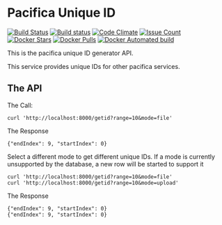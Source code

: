 # Pacifica Unique ID
[![Build Status](https://travis-ci.org/pacifica/pacifica-uniqueid.svg?branch=master)](https://travis-ci.org/pacifica/pacifica-uniqueid)
[![Build status](https://ci.appveyor.com/api/projects/status/08piypij9crj4a9n?svg=true)](https://ci.appveyor.com/project/dmlb2000/pacifica-uniqueid)
[![Code Climate](https://codeclimate.com/github/pacifica/pacifica-uniqueid/badges/gpa.svg)](https://codeclimate.com/github/pacifica/pacifica-uniqueid)
[![Issue Count](https://codeclimate.com/github/pacifica/pacifica-uniqueid/badges/issue_count.svg)](https://codeclimate.com/github/pacifica/pacifica-uniqueid)
[![Docker Stars](https://img.shields.io/docker/stars/pacifica/uniqueid.svg?maxAge=2592000)](https://cloud.docker.com/swarm/pacifica/repository/docker/pacifica/uniqueid/general)
[![Docker Pulls](https://img.shields.io/docker/pulls/pacifica/uniqueid.svg?maxAge=2592000)](https://cloud.docker.com/swarm/pacifica/repository/docker/pacifica/uniqueid/general)
[![Docker Automated build](https://img.shields.io/docker/automated/pacifica/uniqueid.svg?maxAge=2592000)](https://cloud.docker.com/swarm/pacifica/repository/docker/pacifica/uniqueid/builds)

This is the pacifica unique ID generator API.

This service provides unique IDs for other pacifica services.

## The API

The Call:
```
curl 'http://localhost:8000/getid?range=10&mode=file'
```
The Response
```
{"endIndex": 9, "startIndex": 0}
```

Select a different mode to get different unique IDs.  If a mode is currently unsupported by the database,
a new row will be started to support it

```
curl 'http://localhost:8000/getid?range=10&mode=file'
curl 'http://localhost:8000/getid?range=10&mode=upload'
```
The Response
```
{"endIndex": 9, "startIndex": 0}
{"endIndex": 9, "startIndex": 0}
```
